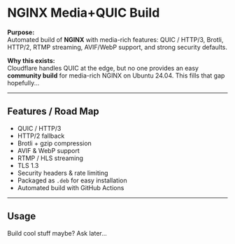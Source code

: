 # NGINX Media+QUIC Build

**Purpose:**  
Automated build of **NGINX** with media-rich features: QUIC / HTTP/3, Brotli, HTTP/2, RTMP streaming, AVIF/WebP support, and strong security defaults.

**Why this exists:**  
Cloudflare handles QUIC at the edge, but no one provides an easy **community build** for media-rich NGINX on Ubuntu 24.04. This fills that gap hopefully...

---

## Features / Road Map

- QUIC / HTTP/3
- HTTP/2 fallback
- Brotli + gzip compression
- AVIF & WebP support
- RTMP / HLS streaming
- TLS 1.3
- Security headers & rate limiting
- Packaged as `.deb` for easy installation
- Automated build with GitHub Actions

---

## Usage

Build cool stuff maybe? Ask later...
